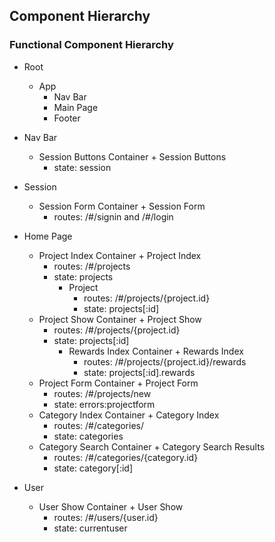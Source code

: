 ## Component Hierarchy

### Functional Component Hierarchy
- Root
  + App
    - Nav Bar
    - Main Page
    - Footer

- Nav Bar
  + Session Buttons Container + Session Buttons
    - state: session
  
- Session
  + Session Form Container + Session Form
    - routes: /#/signin and /#/login
 
- Home Page
  + Project Index Container + Project Index 
    - routes: /#/projects
    - state: projects
      + Project
        - routes: /#/projects/{project.id}
        - state: projects[:id]
  + Project Show Container + Project Show
    - routes: /#/projects/{project.id}
    - state: projects[:id]
      + Rewards Index Container + Rewards Index
        - routes: /#/projects/{project.id}/rewards
        - state: projects[:id].rewards
  + Project Form Container + Project Form
    - routes: /#/projects/new
    - state: errors:projectform
  + Category Index Container + Category Index
    - routes: /#/categories/
    - state: categories
  + Category Search Container + Category Search Results
    - routes: /#/categories/{category.id}
    - state: category[:id]
  
- User
  + User Show Container + User Show
    - routes: /#/users/{user.id}
    - state: currentuser
  

